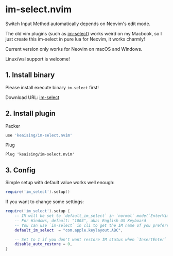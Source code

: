 # im-select.nvim

Switch Input Method automatically depends on Neovim's edit mode.

The old vim plugins (such as [im-select](https://github.com/daipeihust/im-select)) works weird on my Macbook, so I just create this im-select in pure lua for Neovim, it works charmly!

Current version only works for Neovim on macOS and Windows. 

Linux/wsl support is welcome!

## 1. Install binary

Please install execute binary `im-select` first!

Download URL:  [im-select](https://github.com/daipeihust/im-select)

## 2. Install plugin

Packer

``` lua
use 'keaising/im-select.nvim'
```

Plug

``` vim
Plug 'keaising/im-select.nvim'
```

## 3. Config

Simple setup with default value works well enough:

```lua
require('im_select').setup()
```

If you want to change some settings: 

```lua
require('im_select').setup {
	-- IM will be set to `default_im_select` in `normal` mode(`EnterVim` or `InsertLeave`)
	-- For Windows, default: "1003", aka: English US Keyboard
	-- You can use `im-select` in cli to get the IM name of you preferred
	default_im_select  = "com.apple.keylayout.ABC",

	-- Set to 1 if you don't want restore IM status when `InsertEnter`
	disable_auto_restore = 0,
}
```

